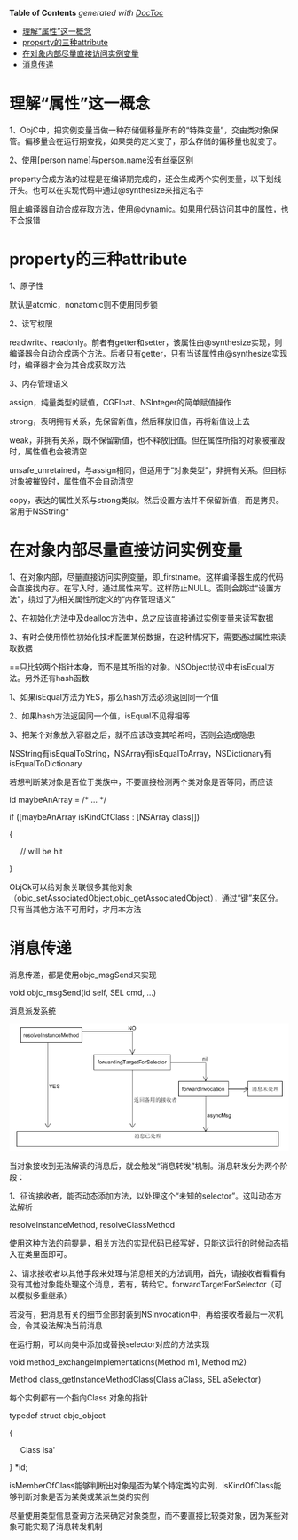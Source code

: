 <!-- START doctoc generated TOC please keep comment here to allow auto update -->
<!-- DON'T EDIT THIS SECTION, INSTEAD RE-RUN doctoc TO UPDATE -->
**Table of Contents**  *generated with [DocToc](https://github.com/thlorenz/doctoc)*

- [理解“属性”这一概念](#%E7%90%86%E8%A7%A3%E5%B1%9E%E6%80%A7%E8%BF%99%E4%B8%80%E6%A6%82%E5%BF%B5)
- [property的三种attribute](#property%E7%9A%84%E4%B8%89%E7%A7%8Dattribute)
- [在对象内部尽量直接访问实例变量](#%E5%9C%A8%E5%AF%B9%E8%B1%A1%E5%86%85%E9%83%A8%E5%B0%BD%E9%87%8F%E7%9B%B4%E6%8E%A5%E8%AE%BF%E9%97%AE%E5%AE%9E%E4%BE%8B%E5%8F%98%E9%87%8F)
- [消息传递](#%E6%B6%88%E6%81%AF%E4%BC%A0%E9%80%92)

<!-- END doctoc generated TOC please keep comment here to allow auto update -->

# 理解“属性”这一概念

1、ObjC中，把实例变量当做一种存储偏移量所有的“特殊变量”，交由类对象保管。偏移量会在运行期查找，如果类的定义变了，那么存储的偏移量也就变了。

2、使用[person name]与person.name没有丝毫区别

property合成方法的过程是在编译期完成的，还会生成两个实例变量，以下划线开头。也可以在实现代码中通过@synthesize来指定名字

阻止编译器自动合成存取方法，使用@dynamic。如果用代码访问其中的属性，也不会报错

# property的三种attribute

1、原子性

默认是atomic，nonatomic则不使用同步锁

2、读写权限

readwrite、readonly。前者有getter和setter，该属性由@synthesize实现，则编译器会自动合成两个方法。后者只有getter，只有当该属性由@synthesize实现时，编译器才会为其合成获取方法

3、内存管理语义

assign，纯量类型的赋值，CGFloat、NSInteger的简单赋值操作

strong，表明拥有关系，先保留新值，然后释放旧值，再将新值设上去

weak，非拥有关系，既不保留新值，也不释放旧值。但在属性所指的对象被摧毁时，属性值也会被清空

unsafe_unretained，与assign相同，但适用于“对象类型”，非拥有关系。但目标对象被摧毁时，属性值不会自动清空

copy，表达的属性关系与strong类似。然后设置方法并不保留新值，而是拷贝。常用于NSString*

# 在对象内部尽量直接访问实例变量

1、在对象内部，尽量直接访问实例变量，即_firstname。这样编译器生成的代码会直接找内存。在写入时，通过属性来写。这样防止NULL。否则会跳过“设置方法”，绕过了为相关属性所定义的“内存管理语义”

2、在初始化方法中及dealloc方法中，总之应该直接通过实例变量来读写数据

3、有时会使用惰性初始化技术配置某份数据，在这种情况下，需要通过属性来读取数据



==只比较两个指针本身，而不是其所指的对象。NSObject协议中有isEqual方法。另外还有hash函数

1、如果isEqual方法为YES，那么hash方法必须返回同一个值

2、如果hash方法返回同一个值，isEqual不见得相等

3、把某个对象放入容器之后，就不应该改变其哈希吗，否则会造成隐患

NSString有isEqualToString，NSArray有isEqualToArray，NSDictionary有isEqualToDictionary

若想判断某对象是否位于类族中，不要直接检测两个类对象是否等同，而应该

id maybeAnArray = /* ... */

if ([maybeAnArray isKindOfClass : [NSArray class]])

{

     // will be hit

}

ObjCk可以给对象关联很多其他对象（objc_setAssociatedObject,objc_getAssociatedObject），通过“键”来区分。只有当其他方法不可用时，才用本方法

# 消息传递

消息传递，都是使用objc_msgSend来实现

void objc_msgSend(id self, SEL cmd, ...)

消息派发系统

 ![msg](img/msg.png)

当对象接收到无法解读的消息后，就会触发“消息转发”机制。消息转发分为两个阶段：

1、征询接收者，能否动态添加方法，以处理这个“未知的selector”。这叫动态方法解析

resolveInstanceMethod, resolveClassMethod

使用这种方法的前提是，相关方法的实现代码已经写好，只能这运行的时候动态插入在类里面即可。

2、请求接收者以其他手段来处理与消息相关的方法调用，首先，请接收者看看有没有其他对象能处理这个消息，若有，转给它。forwardTargetForSelector（可以模拟多重继承）

若没有，把消息有关的细节全部封装到NSInvocation中，再给接收者最后一次机会，令其设法解决当前消息

在运行期，可以向类中添加或替换selector对应的方法实现

void method_exchangeImplementations(Method m1, Method m2)

Method class_getInstanceMethodClass(Class aClass, SEL aSelector)

每个实例都有一个指向Class 对象的指针

typedef struct objc_object

{

     Class isa'

} *id;

isMemberOfClass能够判断出对象是否为某个特定类的实例，isKindOfClass能够判断对象是否为某类或某派生类的实例

尽量使用类型信息查询方法来确定对象类型，而不要直接比较类对象，因为某些对象可能实现了消息转发机制
